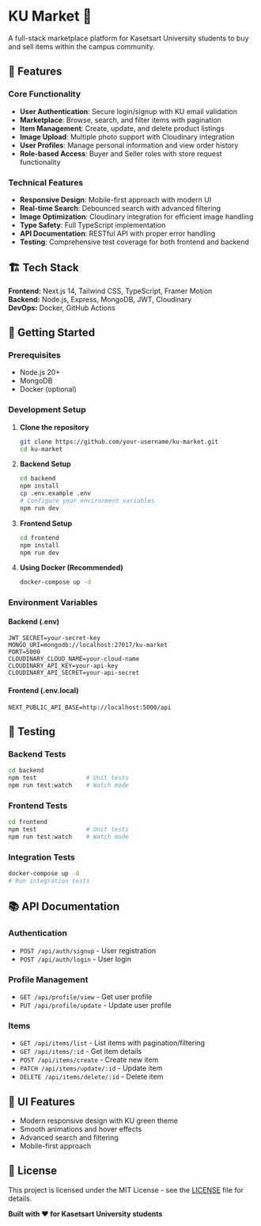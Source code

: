 # KU Market 🛒

A full-stack marketplace platform for Kasetsart University students to buy and sell items within the campus community.

## 🚀 Features

### Core Functionality

- **User Authentication**: Secure login/signup with KU email validation
- **Marketplace**: Browse, search, and filter items with pagination
- **Item Management**: Create, update, and delete product listings
- **Image Upload**: Multiple photo support with Cloudinary integration
- **User Profiles**: Manage personal information and view order history
- **Role-based Access**: Buyer and Seller roles with store request functionality

### Technical Features

- **Responsive Design**: Mobile-first approach with modern UI
- **Real-time Search**: Debounced search with advanced filtering
- **Image Optimization**: Cloudinary integration for efficient image handling
- **Type Safety**: Full TypeScript implementation
- **API Documentation**: RESTful API with proper error handling
- **Testing**: Comprehensive test coverage for both frontend and backend

## 🏗️ Tech Stack
**Frontend:** Next.js 14, Tailwind CSS, TypeScript, Framer Motion  
**Backend:** Node.js, Express, MongoDB, JWT, Cloudinary  
**DevOps:** Docker, GitHub Actions

## 🚀 Getting Started

### Prerequisites

- Node.js 20+
- MongoDB
- Docker (optional)

### Development Setup

1. **Clone the repository**

   ```bash
   git clone https://github.com/your-username/ku-market.git
   cd ku-market
   ```

2. **Backend Setup**

   ```bash
   cd backend
   npm install
   cp .env.example .env
   # Configure your environment variables
   npm run dev
   ```

3. **Frontend Setup**

   ```bash
   cd frontend
   npm install
   npm run dev
   ```

4. **Using Docker (Recommended)**
   ```bash
   docker-compose up -d
   ```

### Environment Variables

#### Backend (.env)

```env
JWT_SECRET=your-secret-key
MONGO_URI=mongodb://localhost:27017/ku-market
PORT=5000
CLOUDINARY_CLOUD_NAME=your-cloud-name
CLOUDINARY_API_KEY=your-api-key
CLOUDINARY_API_SECRET=your-api-secret
```

#### Frontend (.env.local)

```env
NEXT_PUBLIC_API_BASE=http://localhost:5000/api
```

## 🧪 Testing

### Backend Tests

```bash
cd backend
npm test              # Unit tests
npm run test:watch    # Watch mode
```

### Frontend Tests

```bash
cd frontend
npm test              # Unit tests
npm run test:watch    # Watch mode
```

### Integration Tests

```bash
docker-compose up -d
# Run integration tests
```

## 📚 API Documentation

### Authentication

- `POST /api/auth/signup` - User registration
- `POST /api/auth/login` - User login

### Profile Management

- `GET /api/profile/view` - Get user profile
- `PUT /api/profile/update` - Update user profile

### Items

- `GET /api/items/list` - List items with pagination/filtering
- `GET /api/items/:id` - Get item details
- `POST /api/items/create` - Create new item
- `PATCH /api/items/update/:id` - Update item
- `DELETE /api/items/delete/:id` - Delete item

## 🎨 UI Features

- Modern responsive design with KU green theme
- Smooth animations and hover effects
- Advanced search and filtering
- Mobile-first approach


## 📝 License

This project is licensed under the MIT License - see the [LICENSE](LICENSE) file for details.

**Built with ❤️ for Kasetsart University students**
